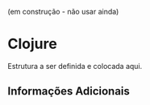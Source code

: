 (em construção - não usar ainda)

# Clojure

Estrutura a ser definida e colocada aqui.

## Informações Adicionais
